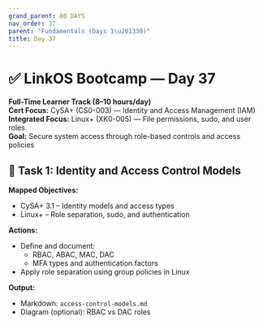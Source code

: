 ```yaml
---
grand_parent: 80 DAYS
nav_order: 37
parent: "Fundamentals (Days 1\u201330)"
title: Day 37
---
```

# ✅ LinkOS Bootcamp — Day 37

**Full-Time Learner Track (8–10 hours/day)**  
**Cert Focus:** CySA+ (CS0-003) — Identity and Access Management (IAM)  
**Integrated Focus:** Linux+ (XK0-005) — File permissions, sudo, and user roles  
**Goal:** Secure system access through role-based controls and access policies



## 🔐 Task 1: Identity and Access Control Models

**Mapped Objectives:**  
- CySA+ 3.1 – Identity models and access types  
- Linux+ – Role separation, sudo, and authentication

**Actions:**  
- Define and document:
  - RBAC, ABAC, MAC, DAC  
  - MFA types and authentication factors  
- Apply role separation using group policies in Linux

**Output:**  
- Markdown: `access-control-models.md`  
- Diagram (optional): RBAC vs DAC roles

